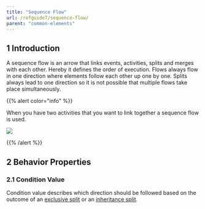 ```yaml
---
title: "Sequence Flow"
url: /refguide7/sequence-flow/
parent: "common-elements"
---
```


## 1 Introduction

A sequence flow is an arrow that links events, activities, splits and merges with each other. Hereby it defines the order of execution. Flows always flow in one direction where elements follow each other up one by one. Splits always lead to one direction so it is not possible that multiple flows take place simultaneously.

{{% alert color="info" %}}

When you have two activities that you want to link together a sequence flow is used.

![](/attachments/refguide7/desktop-modeler/application-logic/common-elements/sequence-flow/917971.png)

{{% /alert %}}

## 2 Behavior Properties

### 2.1 Condition Value

Condition value describes which direction should be followed based on the outcome of an [exclusive split](/refguide7/exclusive-split/) or an [inheritance split](/refguide7/inheritance-split/).
